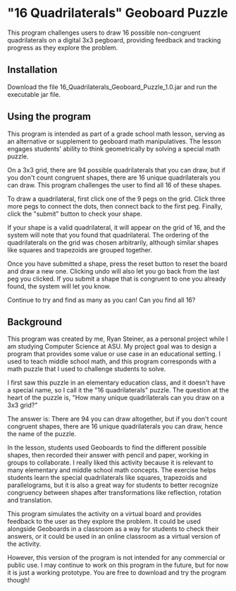 # "16 Quadrilaterals" Geoboard Puzzle

This program challenges users to draw 16 possible non-congruent quadrilaterals on a digital 3x3 pegboard, providing feedback and tracking progress as they explore the problem. 

## Installation

Download the file 16_Quadrilaterals_Geoboard_Puzzle_1.0.jar and run the executable jar file. 

## Using the program

This program is intended as part of a grade school math lesson, serving as an alternative or supplement to geoboard math manipulatives. The lesson engages students' ability to think geometrically by solving a special math puzzle. 

On a 3x3 grid, there are 94 possible quadrilaterals that you can draw, but if you don't count congruent shapes, there are 16 unique quadrilaterals you can draw. This program challenges the user to find all 16 of these shapes. 

To draw a quadrilateral, first click one of the 9 pegs on the grid. Click three more pegs to connect the dots, then connect back to the first peg. Finally, click the "submit" button to check your shape. 

If your shape is a valid quadrilateral, it will appear on the grid of 16, and the system will note that you found that quadrilateral. The ordering of the quadrilaterals on the grid was chosen arbitrarily, although similar shapes like squares and trapezoids are grouped together. 

Once you have submitted a shape, press the reset button to reset the board and draw a new one. Clicking undo will also let you go back from the last peg you clicked. If you submit a shape that is congruent to one you already found, the system will let you know.

Continue to try and find as many as you can! Can you find all 16?

## Background

This program was created by me, Ryan Steiner, as a personal project while I am studying Computer Science at ASU. My project goal was to design a program that provides some value or use case in an educational setting. I used to teach middle school math, and this program corresponds with a math puzzle that I used to challenge students to solve.

I first saw this puzzle in an elementary education class, and it doesn't have a special name, so I call it the "16 quadrilaterals" puzzle. The question at the heart of the puzzle is, "How many unique quadrilaterals can you draw on a 3x3 grid?"

The answer is: There are 94 you can draw altogether, but if you don't count congruent shapes, there are 16 unique quadrilaterals you can draw, hence the name of the puzzle.

In the lesson, students used Geoboards to find the different possible shapes, then recorded their answer with pencil and paper, working in groups to collaborate. I really liked this activity because it is relevant to many elementary and middle school math concepts. The exercise helps students learn the special quadrilaterals like squares, trapezoids and parallelograms, but it is also a great way for students to better recognize congruency between shapes after transformations like reflection, rotation and translation.

This program simulates the activity on a virtual board and provides feedback to the user as they explore the problem. It could be used alongside Geoboards in a classroom as a way for students to check their answers, or it could be used in an online classroom as a virtual version of the activity. 

However, this version of the program is not intended for any commercial or public use. I may continue to work on this program in the future, but for now it is just a working prototype. You are free to download and try the program though!
